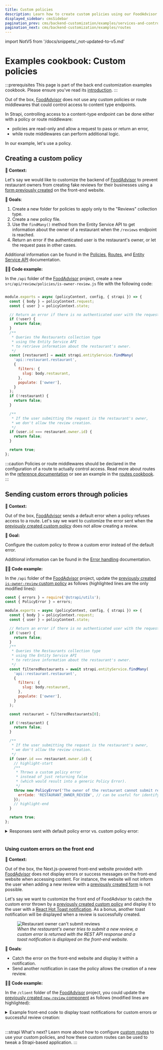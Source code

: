 ```yaml
---
title: Custom policies
description: Learn how to create custom policies using our FoodAdvisor example
displayed_sidebar: cmsSidebar
pagination_prev: cms/backend-customization/examples/services-and-controllers
pagination_next: cms/backend-customization/examples/routes
---
```


import NotV5 from '/docs/snippets/_not-updated-to-v5.md'

# Examples cookbook: Custom policies

<NotV5/>

:::prerequisites
This page is part of the back end customization examples cookbook. Please ensure you've read its [introduction](/cms/backend-customization/examples).
:::

Out of the box, [FoodAdvisor](https://github.com/strapi/foodadvisor) does not use any custom policies or route middlewares that could control access to content type endpoints.

In Strapi, controlling access to a content-type endpoint can be done either with a policy or route middleware:

- policies are read-only and allow a request to pass or return an error,
- while route middlewares can perform additional logic.

In our example, let's use a policy.

## Creating a custom policy

**💭 Context:**

Let's say we would like to customize the backend of [FoodAdvisor](https://github.com/strapi/foodadvisor) to prevent restaurant owners from creating fake reviews for their businesses using a [form previously created](/cms/backend-customization/examples/services-and-controllers#rest-api-queries-from-the-front-end) on the front-end website.

<SideBySideContainer>

<SideBySideColumn>

**🎯 Goals**:

1. Create a new folder for policies to apply only to the "Reviews" collection type.
2. Create a new policy file.
3. Use the `findMany()` method from the Entity Service API to get information about the owner of a restaurant when the `/reviews` endpoint is reached.
4. Return an error if the authenticated user is the restaurant's owner, or let the request pass in other cases.

</SideBySideColumn>

<SideBySideColumn>

<SubtleCallout title="Related concepts">

Additional information can be found in the [Policies](/cms/backend-customization/policies), [Routes](/cms/backend-customization/routes), and [Entity Service API](/cms/api/entity-service) documentation.

</SubtleCallout>

</SideBySideColumn>

</SideBySideContainer>

**🧑‍💻 Code example:**

In the `/api` folder of the [FoodAdvisor](https://github.com/strapi/foodadvisor) project, create a new `src/api/review/policies/is-owner-review.js` file with the following code:

```jsx title="src/api/review/policies/is-owner-review.js"

module.exports = async (policyContext, config, { strapi }) => {
  const { body } = policyContext.request;
  const { user } = policyContext.state;

  // Return an error if there is no authenticated user with the request
  if (!user) {
    return false;
  }
  /**
   * Queries the Restaurants collection type
   * using the Entity Service API
   * to retrieve information about the restaurant's owner.
   */ 
  const [restaurant] = await strapi.entityService.findMany(
    'api::restaurant.restaurant',
    {
      filters: {
        slug: body.restaurant,
      },
      populate: ['owner'],
    }
  );
  if (!restaurant) {
    return false;
  }

  /**
   * If the user submitting the request is the restaurant's owner,
   * we don't allow the review creation.
   */ 
  if (user.id === restaurant.owner.id) {
    return false;
  }

  return true;
};
```

:::caution
Policies or route middlewares should be declared in the configuration of a route to actually control access. Read more about routes in the [reference documentation](/cms/backend-customization/routes) or see an example in the [routes cookbook](/cms/backend-customization/examples/routes).
:::

## Sending custom errors through policies

**💭 Context:**

Out of the box, [FoodAdvisor](https://github.com/strapi/foodadvisor) sends a default error when a policy refuses access to a route. Let's say we want to customize the error sent when the [previously created custom policy](#creating-a-custom-policy) does not allow creating a review.

<SideBySideContainer>

<SideBySideColumn>

**🎯 Goal:**

Configure the custom policy to throw a custom error instead of the default error.

</SideBySideColumn>

<SideBySideColumn>

<SubtleCallout title="Related concept">

Additional information can be found in the [Error handling](/cms/error-handling) documentation.

</SubtleCallout>

</SideBySideColumn>

</SideBySideContainer>

**🧑‍💻 Code example:**

In the `/api` folder of the [FoodAdvisor](https://github.com/strapi/foodadvisor) project, update the [previously created `is-owner-review` custom policy](#creating-a-custom-policy) as follows (highlighted lines are the only modified lines):

```jsx title="src/api/review/policies/is-owner-review.js" showLineNumbers
const { errors } = require('@strapi/utils');
const { PolicyError } = errors;

module.exports = async (policyContext, config, { strapi }) => {
  const { body } = policyContext.request;
  const { user } = policyContext.state;

  // Return an error if there is no authenticated user with the request
  if (!user) {
    return false;
  }
  /**
   * Queries the Restaurants collection type
   * using the Entity Service API
   * to retrieve information about the restaurant's owner.
   */ 
  const filteredRestaurants = await strapi.entityService.findMany(
    'api::restaurant.restaurant',
    {
      filters: {
        slug: body.restaurant,
      },
      populate: ['owner'],
    }
  );

  const restaurant = filteredRestaurants[0];

  if (!restaurant) {
    return false;
  }

  /**
   * If the user submitting the request is the restaurant's owner,
   * we don't allow the review creation.
   */ 
  if (user.id === restaurant.owner.id) {
    // highlight-start
    /**
     * Throws a custom policy error
     * instead of just returning false
     * (which would result into a generic Policy Error).
     */ 
    throw new PolicyError('The owner of the restaurant cannot submit reviews', {
      errCode: 'RESTAURANT_OWNER_REVIEW', // can be useful for identifying different errors on the front end
    });
    // highlight-end
  }

  return true;
};
```

<details>
<summary>Responses sent with default policy error vs. custom policy error:</summary>

<Tabs>

<TabItem value="default-error" label="Default error response">

When a policy refuses access to a route and a default error is thrown, the following response will be sent when trying to query the content-type through the REST API:

```jsx
{
  "data": null,
  "error": {
      "status": 403,
      "name": "PolicyError",
      "message": "Policy Failed",
      "details": {}
  }
}
```

</TabItem>

<TabItem value="custom-error" label="Custom error response">

When a policy refuses access to a route and the custom policy throws the custom error defined in the code example above, the following response will be sent when trying to query the content-type through the REST API:

```jsx
{
  "data": null,
  "error": {
    "status": 403,
    "name": "PolicyError",
    "message": "The owner of the restaurant cannot submit reviews",
    "details": {
        "policy": "is-owner-review",
        "errCode": "RESTAURANT_OWNER_REVIEW"
    }
  }
}
```

</TabItem>

</Tabs>

</details>

<br />

### Using custom errors on the front end

**💭 Context:**

Out of the box, the Next.js-powered front-end website provided with [FoodAdvisor](https://github.com/strapi/foodadvisor) does not display errors or success messages on the front-end website when accessing content. For instance, the website will not inform the user when adding a new review with a [previously created form](/cms/backend-customization/examples/services-and-controllers#rest-api-queries-from-the-front-end) is not possible.

<SideBySideContainer>

<SideBySideColumn>

Let's say we want to customize the front end of FoodAdvisor to catch the custom error thrown by a [previously created custom policy](#creating-a-custom-policy) and display it to the user with a [React Hot Toast notification](https://github.com/timolins/react-hot-toast). As a bonus, another toast notification will be displayed when a review is successfully created.

</SideBySideColumn>

<SideBySideColumn>

<figure style={{ width: '100%', margin: '0' }}>
  <img src="/img/assets/backend-customization/tutorial-owner-cantsubmit.png" alt="Restaurant owner can't submit reviews" />
  <em><figcaption style={{ fontSize: '12px' }}>When the restaurant's owner tries to submit a new review, a custom error is returned with the REST API response and a toast notification is displayed on the front-end website.</figcaption></em>
</figure>

</SideBySideColumn>
</SideBySideContainer>

**🎯 Goals**:

- Catch the error on the front-end website and display it within a notification.
- Send another notification in case the policy allows the creation of a new review.

**🧑‍💻 Code example:**

In the `/client` folder of the [FoodAdvisor](https://github.com/strapi/foodadvisor) project, you could update the [previously created `new-review` component](/cms/backend-customization/examples/services-and-controllers#rest-api-queries-from-the-front-end) as follows (modified lines are highlighted):

<details>
<summary>Example front-end code to display toast notifications for custom errors or successful review creation:</summary>

```jsx title="/client/components/pages/restaurant/RestaurantContent/Reviews/new-review.js" showLineNumbers
import { Button, Input, Textarea } from '@nextui-org/react';
import { useFormik } from 'formik';
import { useRouter } from 'next/router';
import React from 'react';
import { getStrapiURL } from '../../../../../utils';
// highlight-start
/** 
 * A notification will be displayed on the front-end using React Hot Toast
 * (See https://github.com/timolins/react-hot-toast).
 * React Hot Toast should be added to your project's dependencies;
 * Use yarn or npm to install it and it will be added to your package.json file.
 */
import toast from 'react-hot-toast';

class UnauthorizedError extends Error {
  constructor(message) {
    super(message);
  }
}
// highlight-end

const NewReview = () => {
  const router = useRouter();

  const { handleSubmit, handleChange, values } = useFormik({
    initialValues: {
      note: '',
      content: '',
    },
    onSubmit: async (values) => {
      // highlight-start
      /**
       * The previously added code is wrapped in a try/catch block.
       */
      try {
        // highlight-end
        const res = await fetch(getStrapiURL('/reviews'), {
          method: 'POST',
          body: JSON.stringify({
            restaurant: router.query.slug,
            ...values,
          }),
          headers: {
            Authorization: `Bearer ${localStorage.getItem('token')}`,
            'Content-Type': 'application/json',
          },
        });

        // highlight-start
        const { data, error } = await res.json();
        /**
         * If the Strapi backend server returns an error,
         * we use the custom error message to throw a custom error.
         * If the request is a success, we display a success message.
         * In both cases, a toast notification is displayed on the front-end.
         */
        if (error) {
          throw new UnauthorizedError(error.message);
        }
        toast.success('Review created!');
        return data;
      } catch (err) {
        toast.error(err.message);
        console.error(err);
      }
    },
    // highlight-end
  });
  return (
    <div className="my-6">
      <h1 className="font-bold text-2xl mb-3">Write your review</h1>
      <form onSubmit={handleSubmit} className="flex flex-col gap-y-4">
        <Input
          onChange={handleChange}
          name="note"
          type="number"
          min={1}
          max={5}
          label="Stars"
        />
        <Textarea
          name="content"
          onChange={handleChange}
          placeholder="What do you think about this restaurant?"
        />
        <Button
          type="submit"
          className="bg-primary text-white rounded-md self-start"
        >
          Send
        </Button>
      </form>
    </div>
  );
};

export default NewReview;
```

</details>

<br />

:::strapi What's next?
Learn more about how to configure [custom routes](/cms/backend-customization/examples/routes) to use your custom policies, and how these custom routes can be used to tweak a Strapi-based application.
:::
